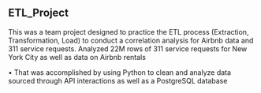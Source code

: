 ## ETL_Project

This was a team project designed to practice the ETL process (Extraction, Transformation, Load) to conduct a correlation analysis for Airbnb data and 311 service requests. Analyzed 22M rows of 311 service requests for New York City as well as data on Airbnb rentals 
	
•	That was accomplished by using Python to clean and analyze data sourced through API interactions as well as a PostgreSQL database 
